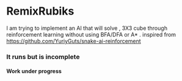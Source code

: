 # RemixRubiks
I am trying to implement an AI that will solve , 3X3 cube through reinforcement learning without using BFA/DFA or A* . 
inspired from https://github.com/YuriyGuts/snake-ai-reinforcement
### It runs but is incomplete 
#### Work under progress
